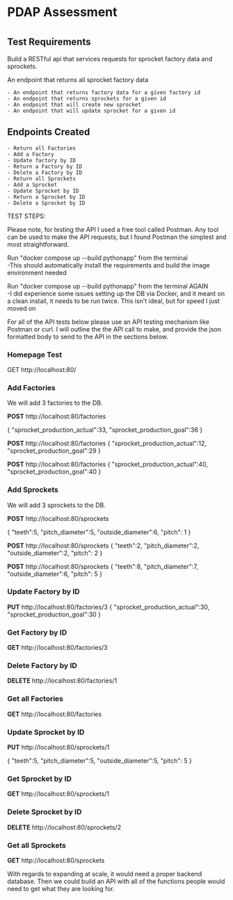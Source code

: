 # PDAP Assessment
# 
# # 
## Test Requirements

Build a RESTful api that services requests for sprocket factory data and sprockets.

An endpoint that returns all sprocket factory data

	- An endpoint that returns factory data for a given factory id
	- An endpoint that returns sprockets for a given id
	- An endpoint that will create new sprocket
	- An endpoint that will update sprocket for a given id


## Endpoints Created

	- Return all Factories
	- Add a Factory
	- Update factory by ID
	- Return a Factory by ID
	- Delete a Factory by ID
	- Return all Sprockets
	- Add a Sprocket
	- Update Sprocket by ID
	- Return a Sprocket by ID
	- Delete a Sprocket by ID

TEST STEPS:

Please note, for testing the API I used a free tool called Postman. Any tool can be used to make the API requests, but I found Postman the simplest and most straightforward.

Run "docker compose up --build pythonapp" from the terminal<br>
	-This should automatically install the requirements and build the image environment needed

Run "docker compose up --build pythonapp" from the terminal AGAIN<br>
	-I did experience some issues setting up the DB via Docker, and it meant on a clean install, it needs to be run twice. This isn't ideal, but for speed I just moved on


For all of the API tests below please use an API testing mechanism like Postman or curl. I will outline the the API call to make, and provide the json formatted body to send to the API in the sections below.

### Homepage Test	
GET http://localhost:80/
	
### Add Factories

We will add 3 factories to the DB.

**POST** http://localhost:80/factories

{
    "sprocket_production_actual":33,
    "sprocket_production_goal":36
}

**POST** http://localhost:80/factories
{
    "sprocket_production_actual":12,
    "sprocket_production_goal":29
}

**POST** http://localhost:80/factories
{
    "sprocket_production_actual":40,
    "sprocket_production_goal":40
}

### Add Sprockets

We will add 3 sprockets to the DB.

**POST** http://localhost:80/sprockets

{
    "teeth":5,
    "pitch_diameter":5,
    "outside_diameter":6,
    "pitch": 1
}

**POST** http://localhost:80/sprockets
{
    "teeth":2,
    "pitch_diameter":2,
    "outside_diameter":2,
    "pitch": 2
}

**POST** http://localhost:80/sprockets
{
    "teeth":8,
    "pitch_diameter":7,
    "outside_diameter":6,
    "pitch": 5
}

### Update Factory by ID
**PUT** http://localhost:80/factories/3
{
    "sprocket_production_actual":30,
    "sprocket_production_goal":30
}

### Get Factory by ID
**GET** http://localhost:80/factories/3

### Delete Factory by ID
**DELETE** http://localhost:80/factories/1

### Get all Factories
**GET** http://localhost:80/factories

### Update Sprocket by ID
**PUT** http://localhost:80/sprockets/1

{
    "teeth":5,
    "pitch_diameter":5,
    "outside_diameter":5,
    "pitch": 5
}

### Get Sprocket by ID
**GET** http://localhost:80/sprockets/1

### Delete Sprocket by ID
**DELETE** http://localhost:80/sprockets/2

### Get all Sprockets
**GET** http://localhost:80/sprockets


With regards to expanding at scale, it would need a proper backend database. Then we could build an API with all of the functions people would need to get what they are looking for.